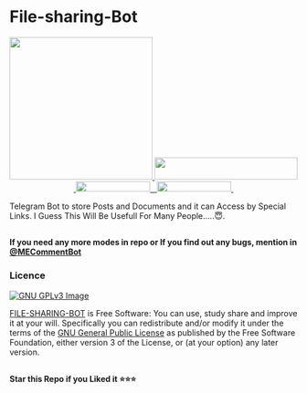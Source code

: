 # File-sharing-Bot

<p align="center">
  <a href="https://www.python.org">
    <img src="http://ForTheBadge.com/images/badges/made-with-python.svg" width ="250">
  </a>
  <a href="https://t.me/Movies_emperio">
    <img src="https://img.shields.io/badge/MADE%20BY-%F0%9D%90%8C%F0%9D%90%8E%F0%9D%90%95%F0%9D%90%88%F0%9D%90%84%F0%9D%90%92%20%F0%9D%90%84%F0%9D%90%8C%F0%9D%90%8F%F0%9D%90%8E%F0%9D%90%91%F0%9D%90%88%F0%9D%90%8E-orange" width="250" height="39">
  </a><br>
  <a href="https://t.me/Movies_emperio">
    &nbsp;<img src="https://img.shields.io/badge/%F0%9D%90%8C%F0%9D%90%8E%F0%9D%90%95%F0%9D%90%88%F0%9D%90%84%F0%9D%90%92%20%F0%9D%90%84%F0%9D%90%8C%F0%9D%90%8F%F0%9D%90%8E%F0%9D%90%91%F0%9D%90%88%F0%9D%90%8E-CHANNEL%20-yellowgreen?style=flat-square&logo=telegram" width="130" height="18">&nbsp;
  </a>
  <a href="https://t.me/Cinemas_Empire">
    &nbsp;<img src="https://img.shields.io/badge/%F0%9D%90%8C%F0%9D%90%8E%F0%9D%90%95%F0%9D%90%88%F0%9D%90%84%F0%9D%90%92%20%F0%9D%90%84%F0%9D%90%8C%F0%9D%90%8F%F0%9D%90%8E%F0%9D%90%91%F0%9D%90%88%F0%9D%90%8E-GROUP-yellowgreen?style=flat-square&logo=telegram" width="130" height="18">&nbsp;
  </a>
  <br>  
</p>


Telegram Bot to store Posts and Documents and it can Access by Special Links.
I Guess This Will Be Usefull For Many People.....😇. 

##

**If you need any more modes in repo or If you find out any bugs, mention in [@MECommentBot ](https://www.telegram.dog/MECommentBot)**





### Licence
[![GNU GPLv3 Image](https://www.gnu.org/graphics/gplv3-127x51.png)](http://www.gnu.org/licenses/gpl-3.0.en.html)  

[FILE-SHARING-BOT](https://github.com/leanardo7994/File-Sharing-Bot/) is Free Software: You can use, study share and improve it at your
will. Specifically you can redistribute and/or modify it under the terms of the
[GNU General Public License](https://www.gnu.org/licenses/gpl.html) as
published by the Free Software Foundation, either version 3 of the License, or
(at your option) any later version. 

##

   **Star this Repo if you Liked it ⭐⭐⭐**

